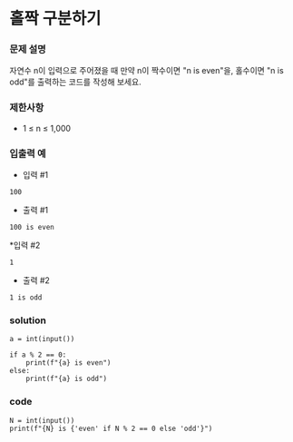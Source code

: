 # 홀짝 구분하기

### 문제 설명
자연수 n이 입력으로 주어졌을 때 만약 n이 짝수이면 "n is even"을, 홀수이면 "n is odd"를 출력하는 코드를 작성해 보세요.

### 제한사항
* 1 ≤ n ≤ 1,000

### 입출력 예
* 입력 #1
```
100
```
* 출력 #1
```
100 is even
```

*입력 #2
```
1
```
* 출력 #2
```
1 is odd
```

### solution
```
a = int(input())

if a % 2 == 0:
    print(f"{a} is even")
else:
    print(f"{a} is odd")
```

### code
```
N = int(input())
print(f"{N} is {'even' if N % 2 == 0 else 'odd'}")
```